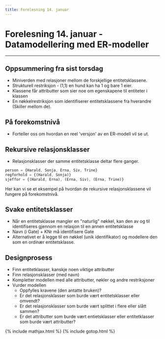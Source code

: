 ```yaml
---
title: Forelesning 14. januar
---
```


# Forelesning 14. januar - Datamodellering med ER-modeller

---

## Oppsummering fra sist torsdag
- Miniverden med relasjoner mellom de forskjellige entitetsklassene.
- Strukturell restriksjon - (1,1) en hund kan ha 1 og bare 1 eier.
- Klassene får attributter som sier noe om egenskapene til entiteter i klassen
- En nøkkelrestriksjon som identifiserer entitetsklassene fra hverandre (Skiller mellom de).

## På forekomstnivå
- Forteller oss om hvordan en reel 'versjon' av en ER-modell vil se ut.

## Rekursive relasjonsklasser
- Relasjonsklasser der samme entitetsklasse deltar flere ganger.

```javascript
person = {Harald, Sonja, Erna, Siv, Trine}
regforhold = {(Harald, Sonja)}
sjeffor = {(Harald, Erna), (Erna, Siv), (Erna, Trine)}
```
Her kan vi se et eksempel på hvordan de rekursive relasjonsklassene vil fungere på forekomstnivå.

## Svake entitetsklasser
- Når en entitetsklasse mangler en "naturlig" nøkkel, kan den av og til identifiseres gjennom en relasjon til en annen entitetsklasse
- Navn (i Gate) + KNr må identifisere Gate
- Alternativet er å legge til en nøkkel (unik identifikator) og modellere den som en ordinær entitetsklasse.

## Designprosess
- Finn entitetklasser, kanskje noen viktige attributter
- Finn relasjonsklasser (med navn)
- Kompletter modellen med alle attributter, nøkler og andre restriksjoner
- Vurder modellen
  - Oppfylles kravene (den antatte bruken)?
  - Er det relasjonsklasser som burde vært entitetsklasser eller omvendt?
  - Er det relasjonsklasser som burde vært splittet i flere eller slått sammen?
  - Er det attributter som burde vært entietsklasser eller entitetklasser som burde vært attributter?


{% include mathjax.html %}
{% include gotop.html %}
